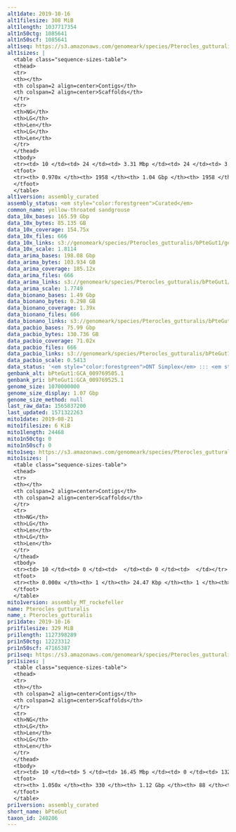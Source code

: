 ```yaml
---
alt1date: 2019-10-16
alt1filesize: 308 MiB
alt1length: 1037717354
alt1n50ctg: 1085641
alt1n50scf: 1085641
alt1seq: https://s3.amazonaws.com/genomeark/species/Pterocles_gutturalis/bPteGut1/assembly_curated/bPteGut1.alt.cur.20191016.fasta.gz
alt1sizes: |
  <table class="sequence-sizes-table">
  <thead>
  <tr>
  <th></th>
  <th colspan=2 align=center>Contigs</th>
  <th colspan=2 align=center>Scaffolds</th>
  </tr>
  <tr>
  <th>NG</th>
  <th>LG</th>
  <th>Len</th>
  <th>LG</th>
  <th>Len</th>
  </tr>
  </thead>
  <tbody>
  <tr><td> 10 </td><td> 24 </td><td> 3.31 Mbp </td><td> 24 </td><td> 3.31 Mbp </td></tr>  <tr><td> 20 </td><td> 63 </td><td> 2.38 Mbp </td><td> 63 </td><td> 2.38 Mbp </td></tr>  <tr><td> 30 </td><td> 113 </td><td> 1.91 Mbp </td><td> 113 </td><td> 1.91 Mbp </td></tr>  <tr><td> 40 </td><td> 176 </td><td> 1.50 Mbp </td><td> 176 </td><td> 1.50 Mbp </td></tr>  <tr style="background-color:#cccccc;"><td> 50 </td><td> 261 </td><td> 1.09 Mbp </td><td> 261 </td><td> 1.09 Mbp </td></tr>  <tr><td> 60 </td><td> 374 </td><td> 0.83 Mbp </td><td> 374 </td><td> 0.83 Mbp </td></tr>  <tr><td> 70 </td><td> 523 </td><td> 0.62 Mbp </td><td> 523 </td><td> 0.62 Mbp </td></tr>  <tr><td> 80 </td><td> 731 </td><td> 418.04 Kbp </td><td> 731 </td><td> 418.04 Kbp </td></tr>  <tr><td> 90 </td><td> 1087 </td><td> 203.60 Kbp </td><td> 1087 </td><td> 203.60 Kbp </td></tr>  <tr><td> 100 </td><td> 0 </td><td>  </td><td> 0 </td><td>  </td></tr>  </tbody>
  <tfoot>
  <tr><th> 0.970x </th><th> 1958 </th><th> 1.04 Gbp </th><th> 1958 </th><th> 1.04 Gbp </th></tr>
  </tfoot>
  </table>
alt1version: assembly_curated
assembly_status: <em style="color:forestgreen">Curated</em>
common_name: yellow-throated sandgrouse
data_10x_bases: 165.59 Gbp
data_10x_bytes: 85.135 GB
data_10x_coverage: 154.75x
data_10x_files: 666
data_10x_links: s3://genomeark/species/Pterocles_gutturalis/bPteGut1/genomic_data/10x/<br>
data_10x_scale: 1.8114
data_arima_bases: 198.08 Gbp
data_arima_bytes: 103.934 GB
data_arima_coverage: 185.12x
data_arima_files: 666
data_arima_links: s3://genomeark/species/Pterocles_gutturalis/bPteGut1/genomic_data/arima/<br>
data_arima_scale: 1.7749
data_bionano_bases: 1.49 Gbp
data_bionano_bytes: 0.298 GB
data_bionano_coverage: 1.39x
data_bionano_files: 666
data_bionano_links: s3://genomeark/species/Pterocles_gutturalis/bPteGut1/genomic_data/bionano/<br>
data_pacbio_bases: 75.99 Gbp
data_pacbio_bytes: 130.736 GB
data_pacbio_coverage: 71.02x
data_pacbio_files: 666
data_pacbio_links: s3://genomeark/species/Pterocles_gutturalis/bPteGut1/genomic_data/pacbio/<br>
data_pacbio_scale: 0.5413
data_status: '<em style="color:forestgreen">ONT Simplex</em> ::: <em style="color:forestgreen">10x</em> ::: <em style="color:forestgreen">Bionano</em> ::: <em style="color:forestgreen">Arima</em>'
genbank_alt: bPteGut1:GCA_009769505.1
genbank_pri: bPteGut1:GCA_009769525.1
genome_size: 1070000000
genome_size_display: 1.07 Gbp
genome_size_method: null
last_raw_data: 1565837200
last_updated: 1571322263
mito1date: 2019-08-21
mito1filesize: 6 KiB
mito1length: 24468
mito1n50ctg: 0
mito1n50scf: 0
mito1seq: https://s3.amazonaws.com/genomeark/species/Pterocles_gutturalis/bPteGut1/assembly_MT_rockefeller/bPteGut1.MT.20190821.fasta.gz
mito1sizes: |
  <table class="sequence-sizes-table">
  <thead>
  <tr>
  <th></th>
  <th colspan=2 align=center>Contigs</th>
  <th colspan=2 align=center>Scaffolds</th>
  </tr>
  <tr>
  <th>NG</th>
  <th>LG</th>
  <th>Len</th>
  <th>LG</th>
  <th>Len</th>
  </tr>
  </thead>
  <tbody>
  <tr><td> 10 </td><td> 0 </td><td>  </td><td> 0 </td><td>  </td></tr>  <tr><td> 20 </td><td> 0 </td><td>  </td><td> 0 </td><td>  </td></tr>  <tr><td> 30 </td><td> 0 </td><td>  </td><td> 0 </td><td>  </td></tr>  <tr><td> 40 </td><td> 0 </td><td>  </td><td> 0 </td><td>  </td></tr>  <tr style="background-color:#cccccc;"><td> 50 </td><td> 0 </td><td style="background-color:#ff8888;">  </td><td> 0 </td><td style="background-color:#ff8888;">  </td></tr>  <tr><td> 60 </td><td> 0 </td><td>  </td><td> 0 </td><td>  </td></tr>  <tr><td> 70 </td><td> 0 </td><td>  </td><td> 0 </td><td>  </td></tr>  <tr><td> 80 </td><td> 0 </td><td>  </td><td> 0 </td><td>  </td></tr>  <tr><td> 90 </td><td> 0 </td><td>  </td><td> 0 </td><td>  </td></tr>  <tr><td> 100 </td><td> 0 </td><td>  </td><td> 0 </td><td>  </td></tr>  </tbody>
  <tfoot>
  <tr><th> 0.000x </th><th> 1 </th><th> 24.47 Kbp </th><th> 1 </th><th> 24.47 Kbp </th></tr>
  </tfoot>
  </table>
mito1version: assembly_MT_rockefeller
name: Pterocles gutturalis
name_: Pterocles_gutturalis
pri1date: 2019-10-16
pri1filesize: 329 MiB
pri1length: 1127398289
pri1n50ctg: 12223312
pri1n50scf: 47165387
pri1seq: https://s3.amazonaws.com/genomeark/species/Pterocles_gutturalis/bPteGut1/assembly_curated/bPteGut1.pri.cur.20191016.fasta.gz
pri1sizes: |
  <table class="sequence-sizes-table">
  <thead>
  <tr>
  <th></th>
  <th colspan=2 align=center>Contigs</th>
  <th colspan=2 align=center>Scaffolds</th>
  </tr>
  <tr>
  <th>NG</th>
  <th>LG</th>
  <th>Len</th>
  <th>LG</th>
  <th>Len</th>
  </tr>
  </thead>
  <tbody>
  <tr><td> 10 </td><td> 5 </td><td> 16.45 Mbp </td><td> 0 </td><td> 132.92 Mbp </td></tr>  <tr><td> 20 </td><td> 12 </td><td> 15.57 Mbp </td><td> 1 </td><td> 126.34 Mbp </td></tr>  <tr><td> 30 </td><td> 19 </td><td> 15.11 Mbp </td><td> 2 </td><td> 83.78 Mbp </td></tr>  <tr><td> 40 </td><td> 26 </td><td> 14.43 Mbp </td><td> 4 </td><td> 56.69 Mbp </td></tr>  <tr style="background-color:#cccccc;"><td> 50 </td><td> 34 </td><td style="background-color:#88ff88;"> 12.22 Mbp </td><td> 6 </td><td style="background-color:#88ff88;"> 47.17 Mbp </td></tr>  <tr><td> 60 </td><td> 44 </td><td> 9.69 Mbp </td><td> 8 </td><td> 43.24 Mbp </td></tr>  <tr><td> 70 </td><td> 56 </td><td> 7.67 Mbp </td><td> 11 </td><td> 34.03 Mbp </td></tr>  <tr><td> 80 </td><td> 72 </td><td> 5.66 Mbp </td><td> 15 </td><td> 23.71 Mbp </td></tr>  <tr><td> 90 </td><td> 96 </td><td> 3.50 Mbp </td><td> 20 </td><td> 18.96 Mbp </td></tr>  <tr><td> 100 </td><td> 146 </td><td> 1.22 Mbp </td><td> 26 </td><td> 12.13 Mbp </td></tr>  </tbody>
  <tfoot>
  <tr><th> 1.050x </th><th> 330 </th><th> 1.12 Gbp </th><th> 88 </th><th> 1.13 Gbp </th></tr>
  </tfoot>
  </table>
pri1version: assembly_curated
short_name: bPteGut
taxon_id: 240206
---
```

